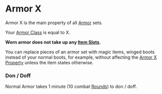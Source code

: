 # Armor X
Armor X is the main property of all [Armor](../../../Armor.md) sets.

Your [Armor Class](../../../../../Player%20Characters/Derived%20Statistics/Armor%20Class.md) is equal to X.

**Worn armor does not take up any [Item Slots](../../../../../Player%20Characters/Derived%20Statistics/Item%20Slots.md).**

You can replace pieces of an armor set with magic items, winged boots instead of your normal boots, for example, without affecting the [Armor X Property](Armor%20X%20Property.md) unless the item states otherwise.

### Don / Doff
Normal Armor takes 1 minute (10 combat [Rounds](../../../../../Game%20Procedures/Round.md)) to don / doff.